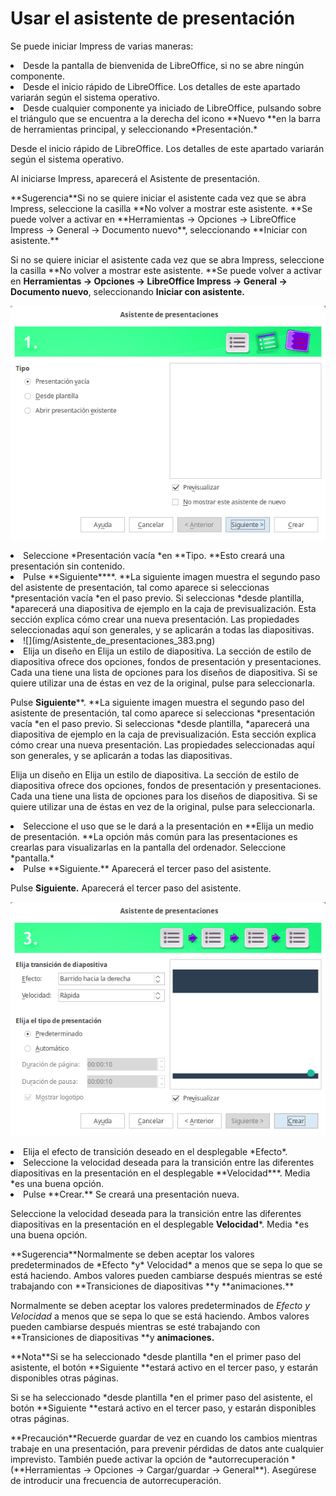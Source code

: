 
# Usar el asistente de presentación

Se puede iniciar Impress de varias maneras:

<li value="1">
Desde la pantalla de bienvenida de LibreOffice, si no se abre ningún componente.
</li>
<li>
Desde el inicio rápido de LibreOffice. Los detalles de este apartado variarán según el sistema operativo.
</li>
<li>
Desde cualquier componente ya iniciado de LibreOffice, pulsando sobre el triángulo que se encuentra a la derecha del icono **Nuevo **en la barra de herramientas principal, y seleccionando *Presentación.*
</li>

Desde el inicio rápido de LibreOffice. Los detalles de este apartado variarán según el sistema operativo.

Al iniciarse Impress, aparecerá el Asistente de presentación.
<td width="699" bgcolor="#83caff">**Sugerencia**</td><td width="3646">Si no se quiere iniciar el asistente cada vez que se abra Impress, seleccione la casilla **No volver a mostrar este asistente. **Se puede volver a activar en **Herramientas → Opciones → LibreOffice Impress → General → Documento nuevo**, seleccionando **Iniciar con asistente.**</td>

Si no se quiere iniciar el asistente cada vez que se abra Impress, seleccione la casilla **No volver a mostrar este asistente. **Se puede volver a activar en **Herramientas → Opciones → LibreOffice Impress → General → Documento nuevo**, seleccionando **Iniciar con asistente.**

![](img/Asistente_de_presentaciones_382.png)
<li value="1">
Seleccione *Presentación vacía *en **Tipo. **Esto creará una presentación sin contenido.
</li>
<li>
Pulse **Siguiente****. **La siguiente imagen muestra el segundo paso del asistente de presentación, tal como aparece si seleccionas *presentación vacía *en el paso previo. Si seleccionas *desde plantilla, *aparecerá una diapositiva de ejemplo en la caja de previsualización. Esta sección explica cómo crear una nueva presentación. Las propiedades seleccionadas aquí son generales, y se aplicarán a todas las diapositivas.
</li>
<li>
![](img/Asistente_de_presentaciones_383.png)</li>
<li>
Elija un diseño en Elija un estilo de diapositiva. La sección de estilo de diapositiva ofrece dos opciones, fondos de presentación y presentaciones. Cada una tiene una lista de opciones para los diseños de diapositiva. Si se quiere utilizar una de éstas en vez de la original, pulse para seleccionarla.
</li>

Pulse **Siguiente****. **La siguiente imagen muestra el segundo paso del asistente de presentación, tal como aparece si seleccionas *presentación vacía *en el paso previo. Si seleccionas *desde plantilla, *aparecerá una diapositiva de ejemplo en la caja de previsualización. Esta sección explica cómo crear una nueva presentación. Las propiedades seleccionadas aquí son generales, y se aplicarán a todas las diapositivas.

Elija un diseño en Elija un estilo de diapositiva. La sección de estilo de diapositiva ofrece dos opciones, fondos de presentación y presentaciones. Cada una tiene una lista de opciones para los diseños de diapositiva. Si se quiere utilizar una de éstas en vez de la original, pulse para seleccionarla.

<li>
Seleccione el uso que se le dará a la presentación en **Elija un medio de presentación. **La opción más común para las presentaciones es crearlas para visualizarlas en la pantalla del ordenador. Seleccione *pantalla.*
</li>
<li>
Pulse **Siguiente.** Aparecerá el tercer paso del asistente.
</li>

Pulse **Siguiente.** Aparecerá el tercer paso del asistente.

![](img/Asistente_de_presentaciones_384.png)
<li>
Elija el efecto de transición deseado en el desplegable *Efecto*.
</li>
<li>
Seleccione la velocidad deseada para la transición entre las diferentes diapositivas en la presentación en el desplegable **Velocidad***. Media *es una buena opción.
</li>
<li>
Pulse **Crear.** Se creará una presentación nueva.
</li>

Seleccione la velocidad deseada para la transición entre las diferentes diapositivas en la presentación en el desplegable **Velocidad***. Media *es una buena opción.
<td width="699" bgcolor="#83caff">**Sugerencia**</td><td width="3646">Normalmente se deben aceptar los valores predeterminados de *Efecto *y* Velocidad* a menos que se sepa lo que se está haciendo. Ambos valores pueden cambiarse después mientras se esté trabajando con **Transiciones de diapositivas **y **animaciones.**</td>

Normalmente se deben aceptar los valores predeterminados de *Efecto *y* Velocidad* a menos que se sepa lo que se está haciendo. Ambos valores pueden cambiarse después mientras se esté trabajando con **Transiciones de diapositivas **y **animaciones.**
<td width="699" bgcolor="#94bd5e">**Nota**</td><td width="3646">Si se ha seleccionado *desde plantilla *en el primer paso del asistente, el botón **Siguiente **estará activo en el tercer paso, y estarán disponibles otras páginas.</td>

Si se ha seleccionado *desde plantilla *en el primer paso del asistente, el botón **Siguiente **estará activo en el tercer paso, y estarán disponibles otras páginas.
<td width="707" bgcolor="#ffd320">**Precaución**</td><td width="3638">Recuerde guardar de vez en cuando los cambios mientras trabaje en una presentación, para prevenir pérdidas de datos ante cualquier imprevisto. También puede activar la opción de *autorrecuperación *(**Herramientas → Opciones → Cargar/guardar → General**). Asegúrese de introducir una frecuencia de autorrecuperación.</td>



